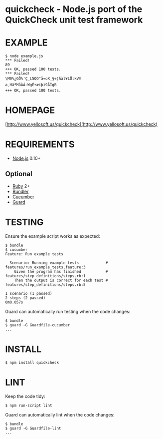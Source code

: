 # quickcheck - Node.js port of the QuickCheck unit test framework

# EXAMPLE

    $ node example.js 
    *** Failed!
    89
    +++ OK, passed 100 tests.
    *** Failed!
    \M0%¿GÕ%'Ç_L5QO"å«oX¸§÷¦Áàl¥LÕ:kV®
    a¸HâªMåÀÁ-WgÊ÷æíþì9ÃÌgB
    +++ OK, passed 100 tests.

# HOMEPAGE

[http://www.yellosoft.us/quickcheck](http://www.yellosoft.us/quickcheck)

# REQUIREMENTS

* [Node.js](http://nodejs.org/) 0.10+

## Optional

* [Ruby](https://www.ruby-lang.org/) 2+
* [Bundler](http://bundler.io/)
* [Cucumber](http://cukes.info/)
* [Guard](http://guardgem.org/)

# TESTING

Ensure the example script works as expected:

    $ bundle
    $ cucumber
    Feature: Run example tests

      Scenario: Running example tests            # features/run_example_tests.feature:3
        Given the program has finished           # features/step_definitions/steps.rb:1
        Then the output is correct for each test # features/step_definitions/steps.rb:5

    1 scenario (1 passed)
    2 steps (2 passed)
    0m0.057s

Guard can automatically run testing when the code changes:

    $ bundle
    $ guard -G Guardfile-cucumber
    ...

# INSTALL

    $ npm install quickcheck

# LINT

Keep the code tidy:

    $ npm run-script lint

Guard can automatically lint when the code changes:

    $ bundle
    $ guard -G Guardfile-lint
    ...
